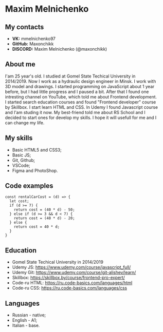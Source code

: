 # Maxim Melnichenko
## My contacts
* __VK:__ mmelnichenko97
* __GitHub:__ Maxonchikk
* __DISCORD:__ Maxim Melnichenko (@maxonchikk)
## About me
I'am 25 year's old. I studied at Gomel State Techical University in 2014/2019. Now I work as a hydraulic design engineer in Minsk. I work with 3D model and drawings. 
I started programming on JavaScript about 1 year before, but I had little progress and I paused a bit. After that I found one intresting channel on YouTube, which told me about Frontend development. I started search education courses and found "Frontend developer" course by Skillbox. I start learn HTML and CSS. In Udemy I found Javascript course and I'am studing it now.
My best-friend told me about RS School and I decided to start ones for develop my skills. I hope it will usefull for me and I can change my life.
## My skills
* Basic HTML5 and CSS3;
* Basic JS;
* Git, Github;
* VSCode;
* Figma and PhotoShop.
## Code examples
```
const rentalCarCost = (d) => {
  let cost;
  if (d >= 7) {
    return cost = (40 * d) - 50;
  } else if (d >= 3 && d < 7) {
    return cost = (40 * d) - 20;
  } else {
    return cost = 40 * d;
  }
}
```
## Education
* Gomel State Techical University in 2014/2019
* Udemy JS: https://www.udemy.com/course/javascript_full/
* Udemy Git: https://www.udemy.com/course/git-alishev/learn/
* Skillbox: https://skillbox.by/course/frontend-pro-expert/
* Code-ru HTML: https://ru.code-basics.com/languages/html
* Code-ru CSS: https://ru.code-basics.com/languages/css
## Languages
* Russian - native;
* English - A1;
* Italian - base. 
